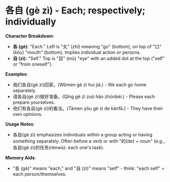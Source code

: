 # **各自 (gè zì) - Each; respectively; individually**

**Character Breakdown**:  
- **各 (gè)**: "Each." Left is "夂" (zhǐ) meaning "go" (bottom), on top of "口" (kǒu) "mouth" (bottom). Implies individual action or persons.  
- **自 (zì)**: "Self." Top is "目" (mù) "eye" with an added dot at the top ("self" or "from oneself").

**Examples**:  
- 我们各自(gè zì)回家。(Wǒmen gè zì huí jiā.) - We each go home separately.  
- 请各自(gè zì)做好准备。(Qǐng gè zì zuò hǎo zhǔnbèi.) - Please each prepare yourselves.  
- 他们有各自(gè zì)的看法。(Tāmen yǒu gè zì de kànfǎ.) - They have their own opinions.

**Usage Notes**:  
- 各自(gè zì) emphasizes individuals within a group acting or having something separately. Often before a verb or with "的(de) + noun" (e.g., 各自(gè zì)的任务(rènwù): each one's task).

**Memory Aids**:  
- "各 (gè)" means "each," and "自 (zì)" means "self" - think: "each self" = each person/themselves.